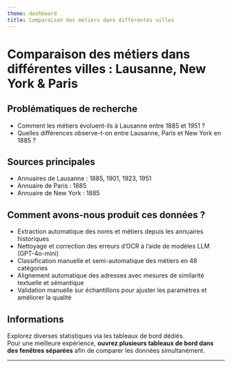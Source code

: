 ```yaml
---
theme: dashboard
title: Comparaison des métiers dans différentes villes
---
```


# Comparaison des métiers dans différentes villes : Lausanne, New York & Paris

## Problématiques de recherche
- Comment les métiers évoluent-ils à Lausanne entre 1885 et 1951 ?
- Quelles différences observe-t-on entre Lausanne, Paris et New York en 1885 ?

## Sources principales
- Annuaires de Lausanne : 1885, 1901, 1923, 1951
- Annuaire de Paris : 1885
- Annuaire de New York : 1885

## Comment avons-nous produit ces données ?
- Extraction automatique des noms et métiers depuis les annuaires historiques
- Nettoyage et correction des erreurs d’OCR à l’aide de modèles LLM (GPT-4o-mini)
- Classification manuelle et semi-automatique des métiers en 48 catégories
- Alignement automatique des adresses avec mesures de similarité textuelle et sémantique
- Validation manuelle sur échantillons pour ajuster les paramètres et améliorer la qualité

## Informations
Explorez diverses statistiques via les tableaux de bord dédiés.  
Pour une meilleure expérience, **ouvrez plusieurs tableaux de bord dans des fenêtres séparées** afin de comparer les données simultanément.

---
